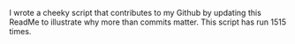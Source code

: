 I wrote a cheeky script that contributes to my Github by updating this ReadMe to illustrate why more than commits matter. This script has run 1515 times.
